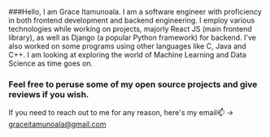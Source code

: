 ###Hello,
I am Grace Itamunoala. I am a software engineer with proficiency in both frontend development and backend engineering. I employ various technologies while working on projects, majorly React JS (main frontend library), as well as Django (a popular Python framework) for backend. I've also worked on some programs using other languages like C, Java and C++.
I am looking at exploring the world of Machine Learning and Data Science as time goes on.
### Feel free to peruse some of my open source projects and give reviews if you wish. 
If you need to reach out to me for any reason, here's my email📫 -> 
graceitamunoala@gmail.com

<!--
**belemaaa/belemaaa** is a ✨ _special_ ✨ repository because its `README.md` (this file) appears on your GitHub profile.

Here are some ideas to get you started:

- 🔭 I’m currently working on ...
- 🌱 I’m currently learning ...
- 👯 I’m looking to collaborate on ...
- 🤔 I’m looking for help with ...
- 💬 Ask me about ...
- 📫 How to reach me: ...
- 😄 Pronouns: ...
- ⚡ Fun fact: ...
-->
